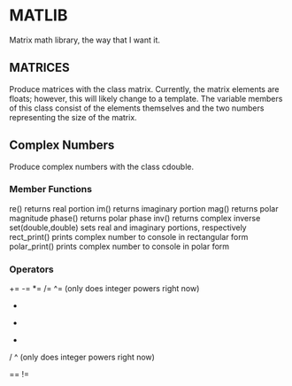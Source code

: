 # MATLIB
Matrix math library, the way that I want it.

## MATRICES
Produce matrices with the class matrix. Currently, the matrix elements are floats; however, this will likely change to a template. The variable members of this class consist of the elements themselves and the two numbers representing the size of the matrix.

## Complex Numbers
Produce complex numbers with the class cdouble.

### Member Functions
re()                returns real portion
im()                returns imaginary portion
mag()               returns polar magnitude
phase()             returns polar phase
inv()               returns complex inverse
set(double,double)  sets real and imaginary portions, respectively
rect_print()         prints complex number to console in rectangular form
polar_print()         prints complex number to console in polar form

### Operators
+= 
-= 
*= 
/= 
^= (only does integer powers right now)

+ 
- 
* 
/ 
^ (only does integer powers right now)

== 
!= 
